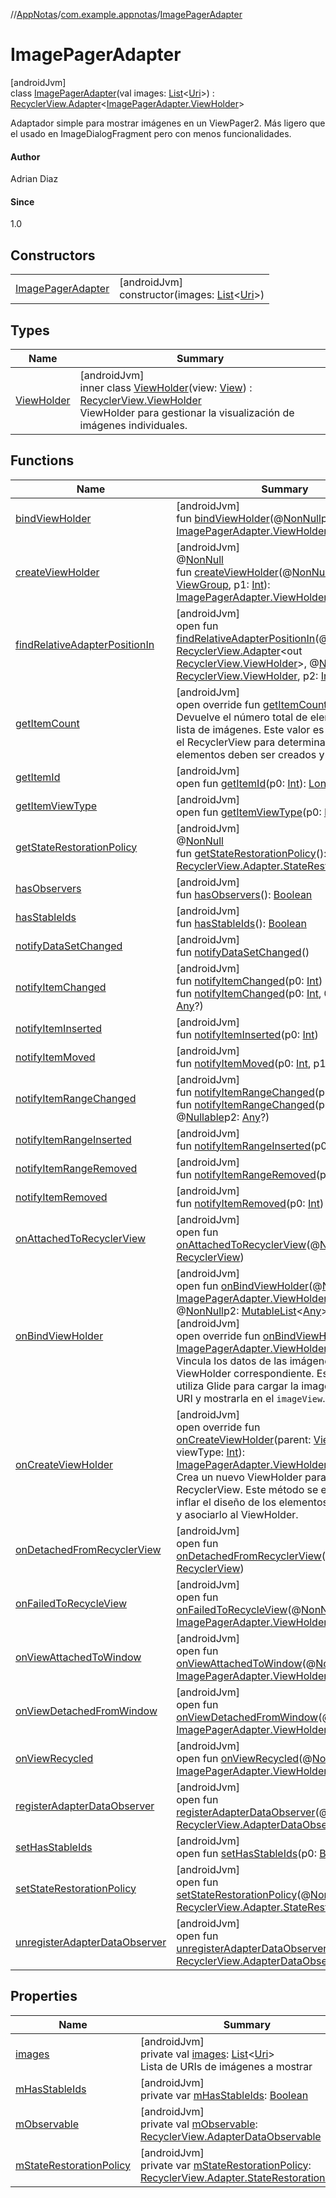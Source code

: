 //[AppNotas](../../../index.md)/[com.example.appnotas](../index.md)/[ImagePagerAdapter](index.md)

# ImagePagerAdapter

[androidJvm]\
class [ImagePagerAdapter](index.md)(val images: [List](https://kotlinlang.org/api/latest/jvm/stdlib/kotlin-stdlib/kotlin.collections/-list/index.html)&lt;[Uri](https://developer.android.com/reference/kotlin/android/net/Uri.html)&gt;) : [RecyclerView.Adapter](https://developer.android.com/reference/kotlin/androidx/recyclerview/widget/RecyclerView.Adapter.html)&lt;[ImagePagerAdapter.ViewHolder](-view-holder/index.md)&gt; 

Adaptador simple para mostrar imágenes en un ViewPager2. Más ligero que el usado en ImageDialogFragment pero con menos funcionalidades.

#### Author

Adrian Diaz

#### Since

1.0

## Constructors

| | |
|---|---|
| [ImagePagerAdapter](-image-pager-adapter.md) | [androidJvm]<br>constructor(images: [List](https://kotlinlang.org/api/latest/jvm/stdlib/kotlin-stdlib/kotlin.collections/-list/index.html)&lt;[Uri](https://developer.android.com/reference/kotlin/android/net/Uri.html)&gt;) |

## Types

| Name | Summary |
|---|---|
| [ViewHolder](-view-holder/index.md) | [androidJvm]<br>inner class [ViewHolder](-view-holder/index.md)(view: [View](https://developer.android.com/reference/kotlin/android/view/View.html)) : [RecyclerView.ViewHolder](https://developer.android.com/reference/kotlin/androidx/recyclerview/widget/RecyclerView.ViewHolder.html)<br>ViewHolder para gestionar la visualización de imágenes individuales. |

## Functions

| Name | Summary |
|---|---|
| [bindViewHolder](index.md#-1620692841%2FFunctions%2F-1837990189) | [androidJvm]<br>fun [bindViewHolder](index.md#-1620692841%2FFunctions%2F-1837990189)(@[NonNull](https://developer.android.com/reference/kotlin/androidx/annotation/NonNull.html)p0: [ImagePagerAdapter.ViewHolder](-view-holder/index.md), p1: [Int](https://kotlinlang.org/api/latest/jvm/stdlib/kotlin-stdlib/kotlin/-int/index.html)) |
| [createViewHolder](../-trash-adapter/index.md#1423244545%2FFunctions%2F-1837990189) | [androidJvm]<br>@[NonNull](https://developer.android.com/reference/kotlin/androidx/annotation/NonNull.html)<br>fun [createViewHolder](../-trash-adapter/index.md#1423244545%2FFunctions%2F-1837990189)(@[NonNull](https://developer.android.com/reference/kotlin/androidx/annotation/NonNull.html)p0: [ViewGroup](https://developer.android.com/reference/kotlin/android/view/ViewGroup.html), p1: [Int](https://kotlinlang.org/api/latest/jvm/stdlib/kotlin-stdlib/kotlin/-int/index.html)): [ImagePagerAdapter.ViewHolder](-view-holder/index.md) |
| [findRelativeAdapterPositionIn](../-trash-adapter/index.md#-1238180073%2FFunctions%2F-1837990189) | [androidJvm]<br>open fun [findRelativeAdapterPositionIn](../-trash-adapter/index.md#-1238180073%2FFunctions%2F-1837990189)(@[NonNull](https://developer.android.com/reference/kotlin/androidx/annotation/NonNull.html)p0: [RecyclerView.Adapter](https://developer.android.com/reference/kotlin/androidx/recyclerview/widget/RecyclerView.Adapter.html)&lt;out [RecyclerView.ViewHolder](https://developer.android.com/reference/kotlin/androidx/recyclerview/widget/RecyclerView.ViewHolder.html)&gt;, @[NonNull](https://developer.android.com/reference/kotlin/androidx/annotation/NonNull.html)p1: [RecyclerView.ViewHolder](https://developer.android.com/reference/kotlin/androidx/recyclerview/widget/RecyclerView.ViewHolder.html), p2: [Int](https://kotlinlang.org/api/latest/jvm/stdlib/kotlin-stdlib/kotlin/-int/index.html)): [Int](https://kotlinlang.org/api/latest/jvm/stdlib/kotlin-stdlib/kotlin/-int/index.html) |
| [getItemCount](get-item-count.md) | [androidJvm]<br>open override fun [getItemCount](get-item-count.md)(): [Int](https://kotlinlang.org/api/latest/jvm/stdlib/kotlin-stdlib/kotlin/-int/index.html)<br>Devuelve el número total de elementos en la lista de imágenes. Este valor es utilizado por el RecyclerView para determinar cuántos elementos deben ser creados y gestionados. |
| [getItemId](../-trash-adapter/index.md#725914875%2FFunctions%2F-1837990189) | [androidJvm]<br>open fun [getItemId](../-trash-adapter/index.md#725914875%2FFunctions%2F-1837990189)(p0: [Int](https://kotlinlang.org/api/latest/jvm/stdlib/kotlin-stdlib/kotlin/-int/index.html)): [Long](https://kotlinlang.org/api/latest/jvm/stdlib/kotlin-stdlib/kotlin/-long/index.html) |
| [getItemViewType](../-trash-adapter/index.md#714126295%2FFunctions%2F-1837990189) | [androidJvm]<br>open fun [getItemViewType](../-trash-adapter/index.md#714126295%2FFunctions%2F-1837990189)(p0: [Int](https://kotlinlang.org/api/latest/jvm/stdlib/kotlin-stdlib/kotlin/-int/index.html)): [Int](https://kotlinlang.org/api/latest/jvm/stdlib/kotlin-stdlib/kotlin/-int/index.html) |
| [getStateRestorationPolicy](../-trash-adapter/index.md#1717359980%2FFunctions%2F-1837990189) | [androidJvm]<br>@[NonNull](https://developer.android.com/reference/kotlin/androidx/annotation/NonNull.html)<br>fun [getStateRestorationPolicy](../-trash-adapter/index.md#1717359980%2FFunctions%2F-1837990189)(): [RecyclerView.Adapter.StateRestorationPolicy](https://developer.android.com/reference/kotlin/androidx/recyclerview/widget/RecyclerView.Adapter.StateRestorationPolicy.html) |
| [hasObservers](../-trash-adapter/index.md#1092162006%2FFunctions%2F-1837990189) | [androidJvm]<br>fun [hasObservers](../-trash-adapter/index.md#1092162006%2FFunctions%2F-1837990189)(): [Boolean](https://kotlinlang.org/api/latest/jvm/stdlib/kotlin-stdlib/kotlin/-boolean/index.html) |
| [hasStableIds](../-trash-adapter/index.md#16685238%2FFunctions%2F-1837990189) | [androidJvm]<br>fun [hasStableIds](../-trash-adapter/index.md#16685238%2FFunctions%2F-1837990189)(): [Boolean](https://kotlinlang.org/api/latest/jvm/stdlib/kotlin-stdlib/kotlin/-boolean/index.html) |
| [notifyDataSetChanged](../-trash-adapter/index.md#-1095556076%2FFunctions%2F-1837990189) | [androidJvm]<br>fun [notifyDataSetChanged](../-trash-adapter/index.md#-1095556076%2FFunctions%2F-1837990189)() |
| [notifyItemChanged](../-trash-adapter/index.md#-1721030169%2FFunctions%2F-1837990189) | [androidJvm]<br>fun [notifyItemChanged](../-trash-adapter/index.md#-1721030169%2FFunctions%2F-1837990189)(p0: [Int](https://kotlinlang.org/api/latest/jvm/stdlib/kotlin-stdlib/kotlin/-int/index.html))<br>fun [notifyItemChanged](../-trash-adapter/index.md#748267402%2FFunctions%2F-1837990189)(p0: [Int](https://kotlinlang.org/api/latest/jvm/stdlib/kotlin-stdlib/kotlin/-int/index.html), @[Nullable](https://developer.android.com/reference/kotlin/androidx/annotation/Nullable.html)p1: [Any](https://kotlinlang.org/api/latest/jvm/stdlib/kotlin-stdlib/kotlin/-any/index.html)?) |
| [notifyItemInserted](../-trash-adapter/index.md#2137269507%2FFunctions%2F-1837990189) | [androidJvm]<br>fun [notifyItemInserted](../-trash-adapter/index.md#2137269507%2FFunctions%2F-1837990189)(p0: [Int](https://kotlinlang.org/api/latest/jvm/stdlib/kotlin-stdlib/kotlin/-int/index.html)) |
| [notifyItemMoved](../-trash-adapter/index.md#-1694317867%2FFunctions%2F-1837990189) | [androidJvm]<br>fun [notifyItemMoved](../-trash-adapter/index.md#-1694317867%2FFunctions%2F-1837990189)(p0: [Int](https://kotlinlang.org/api/latest/jvm/stdlib/kotlin-stdlib/kotlin/-int/index.html), p1: [Int](https://kotlinlang.org/api/latest/jvm/stdlib/kotlin-stdlib/kotlin/-int/index.html)) |
| [notifyItemRangeChanged](../-trash-adapter/index.md#1769183193%2FFunctions%2F-1837990189) | [androidJvm]<br>fun [notifyItemRangeChanged](../-trash-adapter/index.md#1769183193%2FFunctions%2F-1837990189)(p0: [Int](https://kotlinlang.org/api/latest/jvm/stdlib/kotlin-stdlib/kotlin/-int/index.html), p1: [Int](https://kotlinlang.org/api/latest/jvm/stdlib/kotlin-stdlib/kotlin/-int/index.html))<br>fun [notifyItemRangeChanged](../-trash-adapter/index.md#1916975740%2FFunctions%2F-1837990189)(p0: [Int](https://kotlinlang.org/api/latest/jvm/stdlib/kotlin-stdlib/kotlin/-int/index.html), p1: [Int](https://kotlinlang.org/api/latest/jvm/stdlib/kotlin-stdlib/kotlin/-int/index.html), @[Nullable](https://developer.android.com/reference/kotlin/androidx/annotation/Nullable.html)p2: [Any](https://kotlinlang.org/api/latest/jvm/stdlib/kotlin-stdlib/kotlin/-any/index.html)?) |
| [notifyItemRangeInserted](../-trash-adapter/index.md#-2104748521%2FFunctions%2F-1837990189) | [androidJvm]<br>fun [notifyItemRangeInserted](../-trash-adapter/index.md#-2104748521%2FFunctions%2F-1837990189)(p0: [Int](https://kotlinlang.org/api/latest/jvm/stdlib/kotlin-stdlib/kotlin/-int/index.html), p1: [Int](https://kotlinlang.org/api/latest/jvm/stdlib/kotlin-stdlib/kotlin/-int/index.html)) |
| [notifyItemRangeRemoved](../-trash-adapter/index.md#999899269%2FFunctions%2F-1837990189) | [androidJvm]<br>fun [notifyItemRangeRemoved](../-trash-adapter/index.md#999899269%2FFunctions%2F-1837990189)(p0: [Int](https://kotlinlang.org/api/latest/jvm/stdlib/kotlin-stdlib/kotlin/-int/index.html), p1: [Int](https://kotlinlang.org/api/latest/jvm/stdlib/kotlin-stdlib/kotlin/-int/index.html)) |
| [notifyItemRemoved](../-trash-adapter/index.md#-189254469%2FFunctions%2F-1837990189) | [androidJvm]<br>fun [notifyItemRemoved](../-trash-adapter/index.md#-189254469%2FFunctions%2F-1837990189)(p0: [Int](https://kotlinlang.org/api/latest/jvm/stdlib/kotlin-stdlib/kotlin/-int/index.html)) |
| [onAttachedToRecyclerView](../-trash-adapter/index.md#-1243461790%2FFunctions%2F-1837990189) | [androidJvm]<br>open fun [onAttachedToRecyclerView](../-trash-adapter/index.md#-1243461790%2FFunctions%2F-1837990189)(@[NonNull](https://developer.android.com/reference/kotlin/androidx/annotation/NonNull.html)p0: [RecyclerView](https://developer.android.com/reference/kotlin/androidx/recyclerview/widget/RecyclerView.html)) |
| [onBindViewHolder](index.md#-1432934138%2FFunctions%2F-1837990189) | [androidJvm]<br>open fun [onBindViewHolder](index.md#-1432934138%2FFunctions%2F-1837990189)(@[NonNull](https://developer.android.com/reference/kotlin/androidx/annotation/NonNull.html)p0: [ImagePagerAdapter.ViewHolder](-view-holder/index.md), p1: [Int](https://kotlinlang.org/api/latest/jvm/stdlib/kotlin-stdlib/kotlin/-int/index.html), @[NonNull](https://developer.android.com/reference/kotlin/androidx/annotation/NonNull.html)p2: [MutableList](https://kotlinlang.org/api/latest/jvm/stdlib/kotlin-stdlib/kotlin.collections/-mutable-list/index.html)&lt;[Any](https://kotlinlang.org/api/latest/jvm/stdlib/kotlin-stdlib/kotlin/-any/index.html)&gt;)<br>[androidJvm]<br>open override fun [onBindViewHolder](on-bind-view-holder.md)(holder: [ImagePagerAdapter.ViewHolder](-view-holder/index.md), position: [Int](https://kotlinlang.org/api/latest/jvm/stdlib/kotlin-stdlib/kotlin/-int/index.html))<br>Vincula los datos de las imágenes al ViewHolder correspondiente. Este método utiliza Glide para cargar la imagen desde un URI y mostrarla en el `imageView`. |
| [onCreateViewHolder](on-create-view-holder.md) | [androidJvm]<br>open override fun [onCreateViewHolder](on-create-view-holder.md)(parent: [ViewGroup](https://developer.android.com/reference/kotlin/android/view/ViewGroup.html), viewType: [Int](https://kotlinlang.org/api/latest/jvm/stdlib/kotlin-stdlib/kotlin/-int/index.html)): [ImagePagerAdapter.ViewHolder](-view-holder/index.md)<br>Crea un nuevo ViewHolder para el RecyclerView. Este método se encarga de inflar el diseño de los elementos individuales y asociarlo al ViewHolder. |
| [onDetachedFromRecyclerView](../-trash-adapter/index.md#-1201433889%2FFunctions%2F-1837990189) | [androidJvm]<br>open fun [onDetachedFromRecyclerView](../-trash-adapter/index.md#-1201433889%2FFunctions%2F-1837990189)(@[NonNull](https://developer.android.com/reference/kotlin/androidx/annotation/NonNull.html)p0: [RecyclerView](https://developer.android.com/reference/kotlin/androidx/recyclerview/widget/RecyclerView.html)) |
| [onFailedToRecycleView](index.md#2062596849%2FFunctions%2F-1837990189) | [androidJvm]<br>open fun [onFailedToRecycleView](index.md#2062596849%2FFunctions%2F-1837990189)(@[NonNull](https://developer.android.com/reference/kotlin/androidx/annotation/NonNull.html)p0: [ImagePagerAdapter.ViewHolder](-view-holder/index.md)): [Boolean](https://kotlinlang.org/api/latest/jvm/stdlib/kotlin-stdlib/kotlin/-boolean/index.html) |
| [onViewAttachedToWindow](index.md#-1829634229%2FFunctions%2F-1837990189) | [androidJvm]<br>open fun [onViewAttachedToWindow](index.md#-1829634229%2FFunctions%2F-1837990189)(@[NonNull](https://developer.android.com/reference/kotlin/androidx/annotation/NonNull.html)p0: [ImagePagerAdapter.ViewHolder](-view-holder/index.md)) |
| [onViewDetachedFromWindow](index.md#-2094648760%2FFunctions%2F-1837990189) | [androidJvm]<br>open fun [onViewDetachedFromWindow](index.md#-2094648760%2FFunctions%2F-1837990189)(@[NonNull](https://developer.android.com/reference/kotlin/androidx/annotation/NonNull.html)p0: [ImagePagerAdapter.ViewHolder](-view-holder/index.md)) |
| [onViewRecycled](index.md#-458921747%2FFunctions%2F-1837990189) | [androidJvm]<br>open fun [onViewRecycled](index.md#-458921747%2FFunctions%2F-1837990189)(@[NonNull](https://developer.android.com/reference/kotlin/androidx/annotation/NonNull.html)p0: [ImagePagerAdapter.ViewHolder](-view-holder/index.md)) |
| [registerAdapterDataObserver](../-trash-adapter/index.md#-149943229%2FFunctions%2F-1837990189) | [androidJvm]<br>open fun [registerAdapterDataObserver](../-trash-adapter/index.md#-149943229%2FFunctions%2F-1837990189)(@[NonNull](https://developer.android.com/reference/kotlin/androidx/annotation/NonNull.html)p0: [RecyclerView.AdapterDataObserver](https://developer.android.com/reference/kotlin/androidx/recyclerview/widget/RecyclerView.AdapterDataObserver.html)) |
| [setHasStableIds](../-trash-adapter/index.md#1991189249%2FFunctions%2F-1837990189) | [androidJvm]<br>open fun [setHasStableIds](../-trash-adapter/index.md#1991189249%2FFunctions%2F-1837990189)(p0: [Boolean](https://kotlinlang.org/api/latest/jvm/stdlib/kotlin-stdlib/kotlin/-boolean/index.html)) |
| [setStateRestorationPolicy](../-trash-adapter/index.md#1439711293%2FFunctions%2F-1837990189) | [androidJvm]<br>open fun [setStateRestorationPolicy](../-trash-adapter/index.md#1439711293%2FFunctions%2F-1837990189)(@[NonNull](https://developer.android.com/reference/kotlin/androidx/annotation/NonNull.html)p0: [RecyclerView.Adapter.StateRestorationPolicy](https://developer.android.com/reference/kotlin/androidx/recyclerview/widget/RecyclerView.Adapter.StateRestorationPolicy.html)) |
| [unregisterAdapterDataObserver](../-trash-adapter/index.md#607934410%2FFunctions%2F-1837990189) | [androidJvm]<br>open fun [unregisterAdapterDataObserver](../-trash-adapter/index.md#607934410%2FFunctions%2F-1837990189)(@[NonNull](https://developer.android.com/reference/kotlin/androidx/annotation/NonNull.html)p0: [RecyclerView.AdapterDataObserver](https://developer.android.com/reference/kotlin/androidx/recyclerview/widget/RecyclerView.AdapterDataObserver.html)) |

## Properties

| Name | Summary |
|---|---|
| [images](images.md) | [androidJvm]<br>private val [images](images.md): [List](https://kotlinlang.org/api/latest/jvm/stdlib/kotlin-stdlib/kotlin.collections/-list/index.html)&lt;[Uri](https://developer.android.com/reference/kotlin/android/net/Uri.html)&gt;<br>Lista de URIs de imágenes a mostrar |
| [mHasStableIds](../-trash-adapter/index.md#173773969%2FProperties%2F-1837990189) | [androidJvm]<br>private var [mHasStableIds](../-trash-adapter/index.md#173773969%2FProperties%2F-1837990189): [Boolean](https://kotlinlang.org/api/latest/jvm/stdlib/kotlin-stdlib/kotlin/-boolean/index.html) |
| [mObservable](../-trash-adapter/index.md#1329912081%2FProperties%2F-1837990189) | [androidJvm]<br>private val [mObservable](../-trash-adapter/index.md#1329912081%2FProperties%2F-1837990189): [RecyclerView.AdapterDataObservable](https://developer.android.com/reference/kotlin/androidx/recyclerview/widget/RecyclerView.AdapterDataObservable.html) |
| [mStateRestorationPolicy](../-trash-adapter/index.md#1702754421%2FProperties%2F-1837990189) | [androidJvm]<br>private var [mStateRestorationPolicy](../-trash-adapter/index.md#1702754421%2FProperties%2F-1837990189): [RecyclerView.Adapter.StateRestorationPolicy](https://developer.android.com/reference/kotlin/androidx/recyclerview/widget/RecyclerView.Adapter.StateRestorationPolicy.html) |
